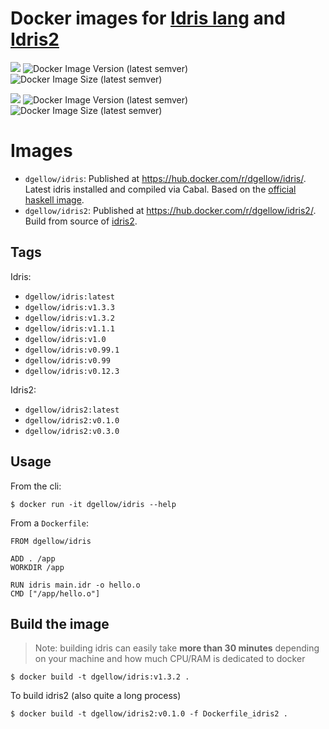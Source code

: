 # Docker images for [Idris lang](http://www.idris-lang.org/) and [Idris2](https://github.com/edwinb/Idris2)

![](https://img.shields.io/badge/image-dgellow%2Fidris-blue)
![Docker Image Version (latest semver)](https://img.shields.io/docker/v/dgellow/idris)
![Docker Image Size (latest semver)](https://img.shields.io/docker/image-size/dgellow/idris)

![](https://img.shields.io/badge/image-dgellow%2Fidris2-blue)
![Docker Image Version (latest semver)](https://img.shields.io/docker/v/dgellow/idris2)
![Docker Image Size (latest semver)](https://img.shields.io/docker/image-size/dgellow/idris2)

# Images

- `dgellow/idris`: Published at https://hub.docker.com/r/dgellow/idris/. Latest idris installed and compiled via Cabal. Based on the [official haskell image](https://hub.docker.com/r/_/haskell/).
- `dgellow/idris2`: Published at https://hub.docker.com/r/dgellow/idris2/. Build from source of [idris2](https://github.com/edwinb/Idris2).

## Tags

Idris:
- `dgellow/idris:latest`
- `dgellow/idris:v1.3.3`
- `dgellow/idris:v1.3.2`
- `dgellow/idris:v1.1.1`
- `dgellow/idris:v1.0`
- `dgellow/idris:v0.99.1`
- `dgellow/idris:v0.99`
- `dgellow/idris:v0.12.3`

Idris2:
- `dgellow/idris2:latest`
- `dgellow/idris2:v0.1.0`
- `dgellow/idris2:v0.3.0`

## Usage

From the cli:

```
$ docker run -it dgellow/idris --help
```

From a `Dockerfile`:

```
FROM dgellow/idris

ADD . /app
WORKDIR /app

RUN idris main.idr -o hello.o
CMD ["/app/hello.o"]
```

## Build the image

> Note: building idris can easily take **more than 30 minutes** depending on your machine and how much CPU/RAM is dedicated to docker

```
$ docker build -t dgellow/idris:v1.3.2 .
```

To build idris2 (also quite a long process)
```
$ docker build -t dgellow/idris2:v0.1.0 -f Dockerfile_idris2 .
```
